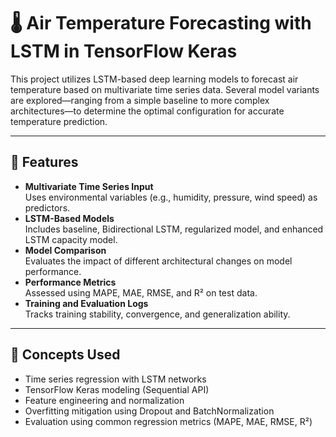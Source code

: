 # 🌡️ Air Temperature Forecasting with LSTM in TensorFlow Keras

This project utilizes LSTM-based deep learning models to forecast air temperature based on multivariate time series data. Several model variants are explored—ranging from a simple baseline to more complex architectures—to determine the optimal configuration for accurate temperature prediction.

---

## 🔧 Features

- **Multivariate Time Series Input**  
  Uses environmental variables (e.g., humidity, pressure, wind speed) as predictors.
- **LSTM-Based Models**  
  Includes baseline, Bidirectional LSTM, regularized model, and enhanced LSTM capacity model.
- **Model Comparison**  
  Evaluates the impact of different architectural changes on model performance.
- **Performance Metrics**  
  Assessed using MAPE, MAE, RMSE, and R² on test data.
- **Training and Evaluation Logs**  
  Tracks training stability, convergence, and generalization ability.

---

## 🧠 Concepts Used

- Time series regression with LSTM networks
- TensorFlow Keras modeling (Sequential API)
- Feature engineering and normalization
- Overfitting mitigation using Dropout and BatchNormalization
- Evaluation using common regression metrics (MAPE, MAE, RMSE, R²)
